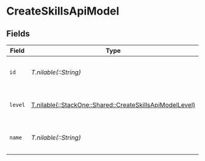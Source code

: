 # CreateSkillsApiModel


## Fields

| Field                                                                                                        | Type                                                                                                         | Required                                                                                                     | Description                                                                                                  | Example                                                                                                      |
| ------------------------------------------------------------------------------------------------------------ | ------------------------------------------------------------------------------------------------------------ | ------------------------------------------------------------------------------------------------------------ | ------------------------------------------------------------------------------------------------------------ | ------------------------------------------------------------------------------------------------------------ |
| `id`                                                                                                         | *T.nilable(::String)*                                                                                        | :heavy_minus_sign:                                                                                           | The ID associated with this skill                                                                            | 16873-IT345                                                                                                  |
| `level`                                                                                                      | [T.nilable(::StackOne::Shared::CreateSkillsApiModelLevel)](../../models/shared/createskillsapimodellevel.md) | :heavy_minus_sign:                                                                                           | The hierarchal level of the skill                                                                            |                                                                                                              |
| `name`                                                                                                       | *T.nilable(::String)*                                                                                        | :heavy_minus_sign:                                                                                           | The name associated with this skill                                                                          | Information-Technology                                                                                       |